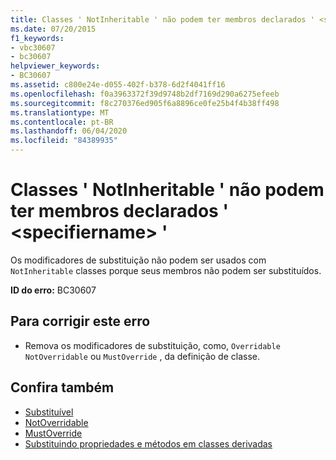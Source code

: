 ```yaml
---
title: Classes ' NotInheritable ' não podem ter membros declarados ' <specifiername> '
ms.date: 07/20/2015
f1_keywords:
- vbc30607
- bc30607
helpviewer_keywords:
- BC30607
ms.assetid: c800e24e-d055-402f-b378-6d2f4041ff16
ms.openlocfilehash: f0a3963372f39d9748b2df7169d290a6275efeeb
ms.sourcegitcommit: f8c270376ed905f6a8896ce0fe25b4f4b38ff498
ms.translationtype: MT
ms.contentlocale: pt-BR
ms.lasthandoff: 06/04/2020
ms.locfileid: "84389935"
---
```

# <a name="notinheritable-classes-cannot-have-members-declared-specifiername"></a>Classes ' NotInheritable ' não podem ter membros declarados ' \<specifiername> '
Os modificadores de substituição não podem ser usados com `NotInheritable` classes porque seus membros não podem ser substituídos.  
  
 **ID do erro:** BC30607  
  
## <a name="to-correct-this-error"></a>Para corrigir este erro  
  
- Remova os modificadores de substituição, como, `Overridable` `NotOverridable` ou `MustOverride` , da definição de classe.  
  
## <a name="see-also"></a>Confira também

- [Substituível](../language-reference/modifiers/overridable.md)
- [NotOverridable](../language-reference/modifiers/notoverridable.md)
- [MustOverride](../language-reference/modifiers/mustoverride.md)
- [Substituindo propriedades e métodos em classes derivadas](../programming-guide/language-features/objects-and-classes/inheritance-basics.md#overriding-properties-and-methods-in-derived-classes)
